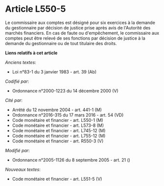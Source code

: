 # Article L550-5

Le commissaire aux comptes est désigné pour six exercices à la demande du gestionnaire par décision de justice prise après
avis de l'Autorité des marchés financiers. En cas de faute ou d'empêchement, le commissaire aux comptes peut être relevé de
ses fonctions par décision de justice à la demande du gestionnaire ou de tout titulaire des droits.

**Liens relatifs à cet article**

_Anciens textes_:

  - Loi n°83-1 du 3 janvier 1983 - art. 39 (Ab)

_Codifié par_:

  - Ordonnance n°2000-1223 du 14 décembre 2000 (V)

_Cité par_:

  - Arrêté du 12 novembre 2004 - art. 441-1 (M)
  - Ordonnance n°2016-315 du 17 mars 2016 - art. 54 (VD)
  - Code monétaire et financier - art. L550-1 (M)
  - Code monétaire et financier - art. L573-8 (M)
  - Code monétaire et financier - art. L745-12 (M)
  - Code monétaire et financier - art. L755-12 (M)
  - Code monétaire et financier - art. R550-3 (V)

_Modifié par_:

  - Ordonnance n°2005-1126 du 8 septembre 2005 - art. 21 ()

_Nouveaux textes_:

  - Code monétaire et financier - art. L551-5 (V)
